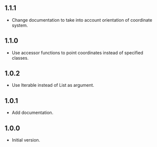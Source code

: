 ## 1.1.1

- Change documentation to take into account orientation of coordinate system.

## 1.1.0

- Use accessor functions to point coordinates instead of specified classes.

## 1.0.2

- Use Iterable instead of List as argument.

## 1.0.1

- Add documentation.

## 1.0.0

- Initial version.
